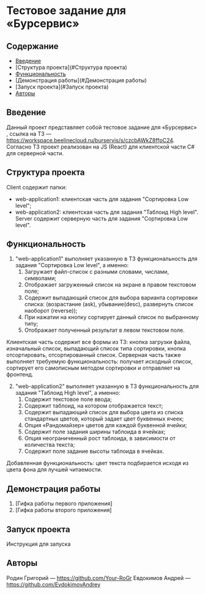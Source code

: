 # Тестовое задание для «Бурсервис» 

## Содержание

- [Введение](#Введение)
- [Структура проекта](#Структура проекта)
- [Функциональность](#Функциональность)
- [Демонстрация работы](#Демонстрация работы)
- [Запуск проекта](#Запуск проекта)
- [Авторы](#Авторы)

## Введение
Данный проект представляет собой тестовое задание для «Бурсервис» , ссылка на ТЗ — https://workspace.beelinecloud.ru/burservis/s/czcbAWkZ8ffpC24. 
Согласно ТЗ проект реализован на JS (React) для клиентской части C# для серверной части.

## Структура проекта
Client содержит папки:
- web-application1: клиентская часть для задания "Сортировка Low level";
- web-application2: клиентская часть для задания "Таблоид High level".
Server содержит серверную часть для задания "Сортировка Low level".

## Функциональность
1. "web-application1" выполняет указанную в ТЗ функциональность для задания "Сортировка Low level", а именно:
	1. Загружает файл-список c разными словами, числами, символами;
	2. Отображает загруженный список на экране в правом текстовом поле;
	3. Содержит выпадающий список для выбора варианта сортировки списка: (возрастание (ask), убывание(desc), развернуть список наоборот (reverse));
	4. При нажатии на кнопку сортирует данный список по выбранному типу;
	5. Отображает полученный результат в левом текстовом поле.

Клиентская часть содержит все формы из ТЗ: кнопка загрузки файла, изначальный список, выпадающий список типа сортировки, кнопка отсортировать, отсортированный список.
Серверная часть также выполняет требуемую функциональность: получает исходный список, сортирует его самописным методом сортировки и отправляет на фронтенд.

2. "web-application2" выполняет указанную в ТЗ функциональность для задания "Таблоид High level", а именно:
	1. Содержит текстовое поле ввода;
	2. Содержит таблоид, на котором отображается текст;
	3. Содержит выпадающий список для выбора цвета из списка стандартных цветов, который задает цвет буквенных ячеек;
	4. Опция «Рандомайзер» цветов для каждой буквенной ячейки;
	5. Содержит поле задания ширины таблоида в ячейках;
	6. Опция неограниченный рост таблоида, в зависимости от количества текста;
	7. Содержит поле задание высоты таблоида в ячейках.
  
Добавленная функциональность: цвет текста подбирается исходя из цвета фона для лучшей читаемости.

## Демонстрация работы
1. [Гифка работы первого приложения]
2. [Гифка работы второго приложения]

## Запуск проекта
Инструкция для запуска

## Авторы
Родин Григорий — https://github.com/Your-RoGr
Евдокимов Андрей — https://github.com/EvdokimovAndrey
